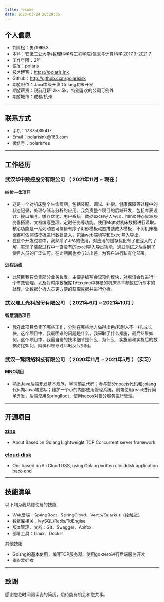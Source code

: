 ```yaml
---
title: resume
date: 2023-03-24 20:29:36
---
```


## 个人信息

- 刘青松：男/1999.3
- 本科：安徽工业大学/数理科学与工程学院/信息与计算科学    2017.9-2021.7
- 工作年限：2年
- 语雀：[polaris](https://www.yuque.com/polarisink)
- 技术博客：https://polaris.ink
- Github：http://github.com/polarisink
- 期望职位：Java中级开发/Golang初级开发
- 期望薪资：税前月薪12k~15k，特别喜欢的公司可例外
- 期望城市：成都/杭州

---


## 联系方式

- 手机：17375005417
- Email：polarisink@163.com
- 微信号：polarisYes

---

## 工作经历

### 武汉华中数控股份有限公司 （ 2021年11月 ~ 现在 ）

#### 四位一体项目

- 这是一个对机床整个生命周期，包括装配、调试、补偿、健康保障等过程中的状态记录，处理存储与分析的应用。我负责整个项目的后端开发，包括库表设计、接口编写、缓存优化、用户系统，数据excel导入导出、minio静态资源服务器搭建、文档编写整理、定时任务等功能。使用Mqtt对机床数据进行读取。核心功能是一系列动态可编辑有序子树形模板动态拼装成大模板，不同机床档案都可依照该模板进行数据录入，包括web端填写和Excel导入导出。
- 在这个开发过程中，我熟悉了JPA的使用，对应用的缓存优化有了更深入的了解，实现了装配过程中一直没有的excel导入导出功能，通过测试之后得到了使用人员的广泛认可。在此期间也参与过出差，为客户进行私有化部署。

#### 远程运维

- 此项目我只负责部分业务快发，主要是编写会议预约模块，对腾讯会议进行一个有效管理。以及对时序数据库TdEngine中存储的机床基本参数进行基本的处理，让数据分析人员更方便的获取数据并进行分析。


### 武汉理工光科股份有限公司 （ 2021年6月 ~ 2021年10月 ）

#### 智慧消防项目

- 我在此项目负责了哪些工作，分别在哪些地方做得出色/和别人不一样/成长快，这个项目中，我最困难的问题是什么，我采取了什么措施，最后结果如何。这个项目中，我最自豪的技术细节是什么，为什么，实施前和实施后的数据对比如何，同事和领导对此的反应如何。

### 武汉一鹭网络科技有限公司 （ 2020年11月 ~ 2021年5月 ）（实习）

#### MNO项目

- 熟悉Java后端开发基本规范，学习前辈代码；参与部分nodejs代码和golang代码向Java端重写；维护一个小的内部使用管理系统，前端使用react进行简单开发，后端使用SpringBoot，使用nacos对部分服务进行管理。

---


## 开源项目

### [zinx](https://github.com/polarisink/zinx)

- About Based on Golang Lightweight TCP Concurrent server framework

### [cloud-disk](https://github.com/polarisink/cloud-disk)

- One based on Ali Cloud OSS, using Golang written clouddisk application back-end

---

## 技能清单

以下均为我熟练使用的技能

- Web后端：SpringBoot、SpringCloud、Vert.x/Quarkus（接触过）
- 数据库相关：MySQL/Redis/TdEngine
- 版本管理、文档：Git、Swagger、Apifox
- 部署工具：Linux、Docker

其他技能

- Golang的基本使用，编写TCP服务器，使用go-zero进行后端服务开发
- 摄影爱好者

---

## 致谢

感谢您花时间阅读我的简历，期待能有机会和您共事。
      